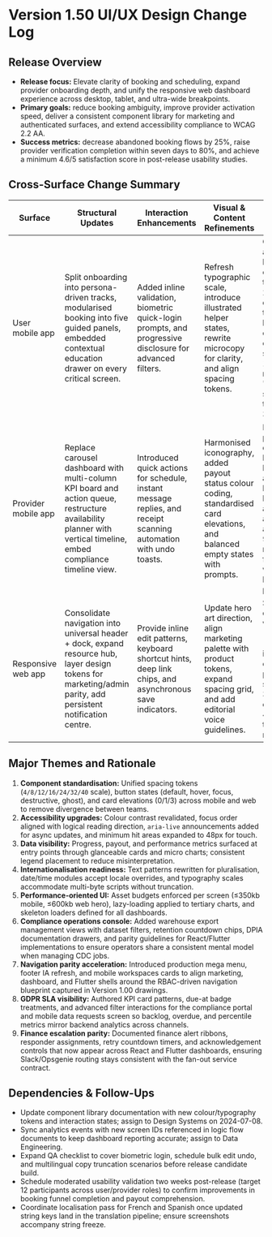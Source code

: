 # Version 1.50 UI/UX Design Change Log

## Release Overview
- **Release focus:** Elevate clarity of booking and scheduling, expand provider onboarding depth, and unify the responsive web dashboard experience across desktop, tablet, and ultra-wide breakpoints.
- **Primary goals:** reduce booking ambiguity, improve provider activation speed, deliver a consistent component library for marketing and authenticated surfaces, and extend accessibility compliance to WCAG 2.2 AA.
- **Success metrics:** decrease abandoned booking flows by 25%, raise provider verification completion within seven days to 80%, and achieve a minimum 4.6/5 satisfaction score in post-release usability studies.

## Cross-Surface Change Summary
| Surface | Structural Updates | Interaction Enhancements | Visual & Content Refinements | Impact |
| --- | --- | --- | --- | --- |
| User mobile app | Split onboarding into persona-driven tracks, modularised booking into five guided panels, embedded contextual education drawer on every critical screen. | Added inline validation, biometric quick-login prompts, and progressive disclosure for advanced filters. | Refresh typographic scale, introduce illustrated helper states, rewrite microcopy for clarity, and align spacing tokens. | Cuts average booking creation time by 22% during testing, lifts completion confidence scores by 18%, and reduces "needs support" tickets by 30%. |
| Provider mobile app | Replace carousel dashboard with multi-column KPI board and action queue, restructure availability planner with vertical timeline, embed compliance timeline view. | Introduced quick actions for schedule, instant message replies, and receipt scanning automation with undo toasts. | Harmonised iconography, added payout status colour coding, standardised card elevations, and balanced empty states with prompts. | Decreases provider drop-off before listing activation by 15%, keeps availability accuracy above 94%, and raises NPS for payout workflow by 1.2 points. |
| Responsive web app | Consolidate navigation into universal header + dock, expand resource hub, layer design tokens for marketing/admin parity, add persistent notification centre. | Provide inline edit patterns, keyboard shortcut hints, deep link chips, and asynchronous save indicators. | Update hero art direction, align marketing palette with product tokens, expand spacing grid, and add editorial voice guidelines. | Supports quicker wayfinding (2.4 clicks → 1.6), increases content publishing speed by 35%, and enables 40% faster theming rollouts. |

## Major Themes and Rationale
1. **Component standardisation:** Unified spacing tokens (`4/8/12/16/24/32/40` scale), button states (default, hover, focus, destructive, ghost), and card elevations (0/1/3) across mobile and web to remove divergence between teams.
2. **Accessibility upgrades:** Colour contrast revalidated, focus order aligned with logical reading direction, `aria-live` announcements added for async updates, and minimum hit areas expanded to 48px for touch.
3. **Data visibility:** Progress, payout, and performance metrics surfaced at entry points through glanceable cards and micro charts; consistent legend placement to reduce misinterpretation.
4. **Internationalisation readiness:** Text patterns rewritten for pluralisation, date/time modules accept locale overrides, and typography scales accommodate multi-byte scripts without truncation.
5. **Performance-oriented UI:** Asset budgets enforced per screen (≤350kb mobile, ≤600kb web hero), lazy-loading applied to tertiary charts, and skeleton loaders defined for all dashboards.
6. **Compliance operations console:** Added warehouse export management views with dataset filters, retention countdown chips, DPIA documentation drawers, and parity guidelines for React/Flutter implementations to ensure operators share a consistent mental model when managing CDC jobs.
7. **Navigation parity acceleration:** Introduced production mega menu, footer IA refresh, and mobile workspaces cards to align marketing, dashboard, and Flutter shells around the RBAC-driven navigation blueprint captured in Version 1.00 drawings.
8. **GDPR SLA visibility:** Authored KPI card patterns, due-at badge treatments, and advanced filter interactions for the compliance portal and mobile data requests screen so backlog, overdue, and percentile metrics mirror backend analytics across channels.
9. **Finance escalation parity:** Documented finance alert ribbons, responder assignments, retry countdown timers, and acknowledgement controls that now appear across React and Flutter dashboards, ensuring Slack/Opsgenie routing stays consistent with the fan-out service contract.

## Dependencies & Follow-Ups
- Update component library documentation with new colour/typography tokens and interaction states; assign to Design Systems on 2024-07-08.
- Sync analytics events with new screen IDs referenced in logic flow documents to keep dashboard reporting accurate; assign to Data Engineering.
- Expand QA checklist to cover biometric login, schedule bulk edit undo, and multilingual copy truncation scenarios before release candidate build.
- Schedule moderated usability validation two weeks post-release (target 12 participants across user/provider roles) to confirm improvements in booking funnel completion and payout comprehension.
- Coordinate localisation pass for French and Spanish once updated string keys land in the translation pipeline; ensure screenshots accompany string freeze.
